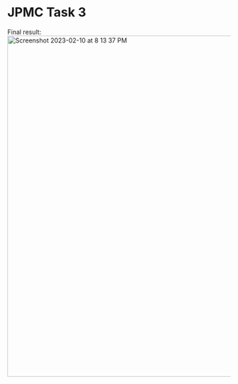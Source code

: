 # JPMC Task 3
Final result:
<img width="770" alt="Screenshot 2023-02-10 at 8 13 37 PM" src="https://user-images.githubusercontent.com/100975883/218238587-a4a57e77-9b7a-462f-85e2-0e513d49b402.png">

